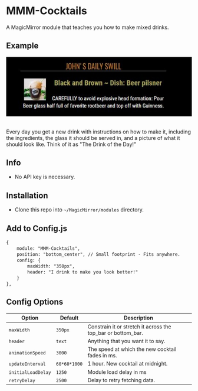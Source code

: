 # MMM-Cocktails
A MagicMirror module that teaches you how to make mixed drinks.

## Example 

![](pic.JPG)
##
Every day you get a new drink with instructions on how to make it, including the ingredients, the glass it should be served in, and a picture of what it should look like. Think of it as "The Drink of the Day!"

## Info

* No API key is necessary.

## Installation

* Clone this repo into `~/MagicMirror/modules` directory.

## Add to Config.js

    {
        module: "MMM-Cocktails",
        position: "bottom_center", // Small footprint - Fits anywhere.
        config: {
            maxWidth: "350px",
            header: "I drink to make you look better!"
        }
    },

## Config Options

| **Option** | **Default** | **Description** |
| --- | --- | --- |
| `maxWidth` | `350px` | Constrain it or stretch it across the top_bar or bottom_bar. |
| `header` | `text` | Anything that you want it to say. |
| `animationSpeed` | `3000` | The speed at which the new cocktail fades in ms. |
| `updateInterval` | `60*60*1000` | 1 hour. New cocktail at midnight. |
| `initialLoadDelay` | `1250` | Module load delay in ms |
| `retryDelay` | `2500`  |Delay to retry fetching data. |
